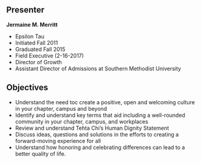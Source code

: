 
## Presenter

**Jermaine M. Merritt**
- Epsilon Tau
- Initiated Fall 2011
- Graduated Fall 2015
- Field Executive (2-16-2017)
- Director of Growth
- Assistant Director of Admissions at Southern Methodist University

## Objectives

- Understand the need toc create a positive, open and welcoming culture in your chapter, campus and beyond
- Identify and understand key terms that aid including a well-rounded community in your chapter, campus, and workplaces
- Review and understand Tehta Chi’s Human Dignity Statement
- Discuss ideas, questions and solutions in the efforts to creating a forward-moving experience for all
- Understand how honoring and celebrating differences can lead to a better quality of life.



